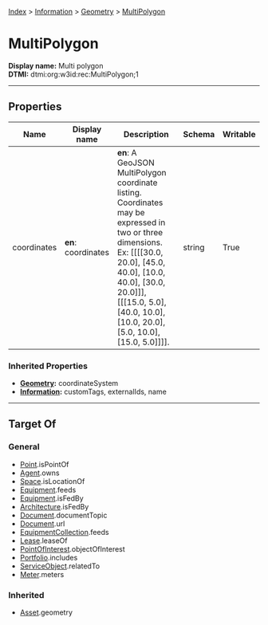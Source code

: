[Index](../../index.md) > [Information](../Information.md) > [Geometry](Geometry.md) > [MultiPolygon](#)
# MultiPolygon

**Display name:** Multi polygon<br />
**DTMI:** dtmi:org:w3id:rec:MultiPolygon;1

---

## Properties

|Name|Display name|Description|Schema|Writable|
|-|-|-|-|-|
|coordinates|**en**: coordinates|**en**: A GeoJSON MultiPolygon coordinate listing. Coordinates may be expressed in two or three dimensions. Ex: [[[[30.0, 20.0], [45.0, 40.0], [10.0, 40.0], [30.0, 20.0]]], [[[15.0, 5.0], [40.0, 10.0], [10.0, 20.0], [5.0, 10.0], [15.0, 5.0]]]].|string|True|
### Inherited Properties
* **[Geometry](Geometry.md):** coordinateSystem
* **[Information](../Information.md):** customTags, externalIds, name

---

## Target Of
### General
* [Point](../../Point/Point.md).isPointOf
* [Agent](../../Agent/Agent.md).owns
* [Space](../../Space/Space.md).isLocationOf
* [Equipment](../../Asset/Equipment/Equipment.md).feeds
* [Equipment](../../Asset/Equipment/Equipment.md).isFedBy
* [Architecture](../../Space/Architecture/Architecture.md).isFedBy
* [Document](../Document/Document.md).documentTopic
* [Document](../Document/Document.md).url
* [EquipmentCollection](../../Collection/Equipment-.md).feeds
* [Lease](../../Event/Lease.md).leaseOf
* [PointOfInterest](../PointOfInterest.md).objectOfInterest
* [Portfolio](../../Collection/Portfolio.md).includes
* [ServiceObject](../ServiceObject/ServiceObject.md).relatedTo
* [Meter](../../Asset/Equipment/Meter/Meter.md).meters
### Inherited
* [Asset](../../Asset/Asset.md).geometry
